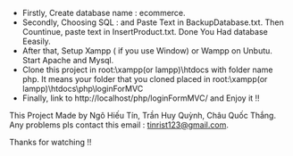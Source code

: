 - Firstly, Create database name : ecommerce.
- Secondly, Choosing SQL : and Paste Text in BackupDatabase.txt. Then Countinue, paste text in InsertProduct.txt. Done You Had database Eeasily.
- After that, Setup Xampp ( if you use Window) or Wampp on Unbutu. Start Apache and Mysql.
- Clone this project in root:\xampp(or lampp)\htdocs with folder name php. It means your folder that you cloned placed in root:\\xampp(or lampp)\\htdocs\php\loginForMVC
- Finally, link to http://localhost/php/loginFormMVC/ and Enjoy it !!

This Project Made by Ngô Hiếu Tín, Trần Huy Quỳnh, Châu Quốc Thắng.
Any problems pls contact this email : tinrist123@gmail.com.

Thanks for watching !!
